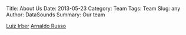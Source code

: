 Title: About Us
Date: 2013-05-23 
Category: Team
Tags: Team
Slug: any
Author: DataSounds
Summary: Our team

[Luiz Irber](http://osrc.dfm.io/luizirber)
[Arnaldo Russo](http://osrc.dfm.io/arnaldorusso)

